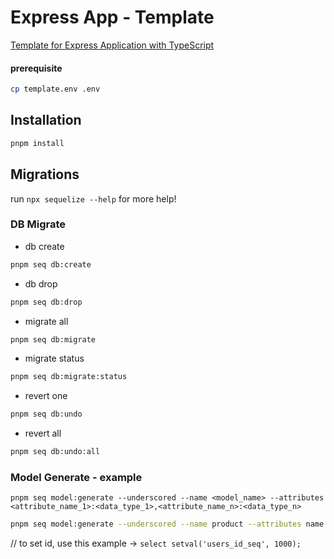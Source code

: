 # Express App - Template

[Template for Express Application with TypeScript](https://github.com/ssamsara98/express-app-template.git)

#### prerequisite

```sh
cp template.env .env
```

## Installation

```sh
pnpm install
```

## Migrations

run `npx sequelize --help` for more help!

### DB Migrate

- db create

```sh
pnpm seq db:create
```

- db drop

```sh
pnpm seq db:drop
```

- migrate all

```sh
pnpm seq db:migrate
```

- migrate status

```sh
pnpm seq db:migrate:status
```

- revert one

```sh
pnpm seq db:undo
```

- revert all

```sh
pnpm seq db:undo:all
```

### Model Generate - example

`pnpm seq model:generate --underscored --name <model_name> --attributes <attribute_name_1>:<data_type_1>,<attribute_name_n>:<data_type_n>`

```sh
pnpm seq model:generate --underscored --name product --attributes name:string,price:integer,is_published:boolean
```

// to set id, use this example -> `select setval('users_id_seq', 1000);`
